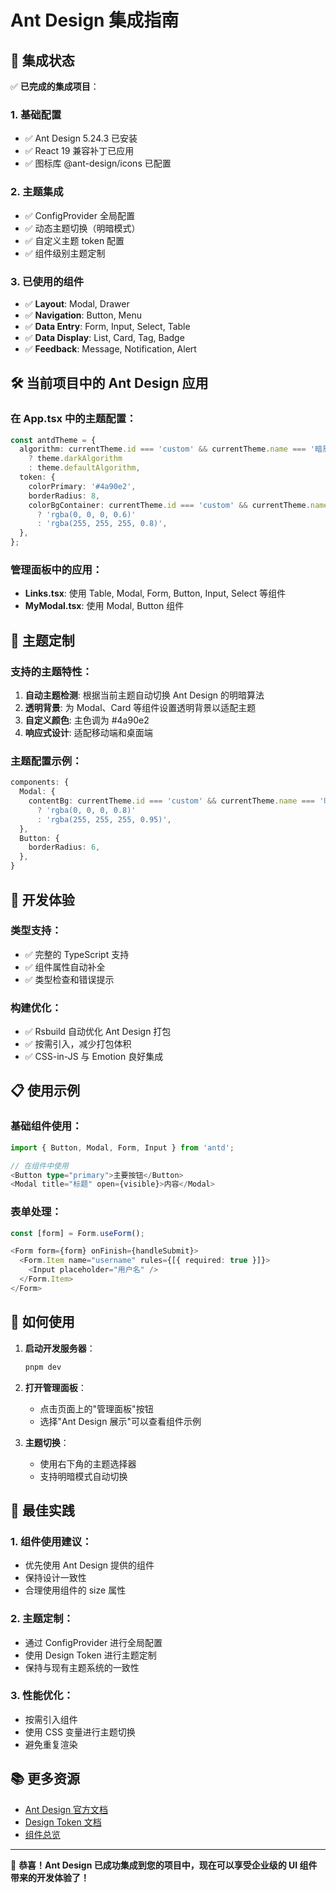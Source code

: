# Ant Design 集成指南

## 🎉 集成状态

✅ **已完成的集成项目**：

### 1. 基础配置
- ✅ Ant Design 5.24.3 已安装
- ✅ React 19 兼容补丁已应用
- ✅ 图标库 @ant-design/icons 已配置

### 2. 主题集成
- ✅ ConfigProvider 全局配置
- ✅ 动态主题切换（明暗模式）
- ✅ 自定义主题 token 配置
- ✅ 组件级别主题定制

### 3. 已使用的组件
- ✅ **Layout**: Modal, Drawer
- ✅ **Navigation**: Button, Menu
- ✅ **Data Entry**: Form, Input, Select, Table
- ✅ **Data Display**: List, Card, Tag, Badge
- ✅ **Feedback**: Message, Notification, Alert

## 🛠️ 当前项目中的 Ant Design 应用

### 在 App.tsx 中的主题配置：
```typescript
const antdTheme = {
  algorithm: currentTheme.id === 'custom' && currentTheme.name === '暗黑主题' 
    ? theme.darkAlgorithm 
    : theme.defaultAlgorithm,
  token: {
    colorPrimary: '#4a90e2',
    borderRadius: 8,
    colorBgContainer: currentTheme.id === 'custom' && currentTheme.name === '暗黑主题' 
      ? 'rgba(0, 0, 0, 0.6)' 
      : 'rgba(255, 255, 255, 0.8)',
  },
};
```

### 管理面板中的应用：
- **Links.tsx**: 使用 Table, Modal, Form, Button, Input, Select 等组件
- **MyModal.tsx**: 使用 Modal, Button 组件

## 🎨 主题定制

### 支持的主题特性：
1. **自动主题检测**: 根据当前主题自动切换 Ant Design 的明暗算法
2. **透明背景**: 为 Modal、Card 等组件设置透明背景以适配主题
3. **自定义颜色**: 主色调为 #4a90e2
4. **响应式设计**: 适配移动端和桌面端

### 主题配置示例：
```typescript
components: {
  Modal: {
    contentBg: currentTheme.id === 'custom' && currentTheme.name === '暗黑主题' 
      ? 'rgba(0, 0, 0, 0.8)' 
      : 'rgba(255, 255, 255, 0.95)',
  },
  Button: {
    borderRadius: 6,
  },
}
```

## 🔧 开发体验

### 类型支持：
- ✅ 完整的 TypeScript 支持
- ✅ 组件属性自动补全
- ✅ 类型检查和错误提示

### 构建优化：
- ✅ Rsbuild 自动优化 Ant Design 打包
- ✅ 按需引入，减少打包体积
- ✅ CSS-in-JS 与 Emotion 良好集成

## 📋 使用示例

### 基础组件使用：
```typescript
import { Button, Modal, Form, Input } from 'antd';

// 在组件中使用
<Button type="primary">主要按钮</Button>
<Modal title="标题" open={visible}>内容</Modal>
```

### 表单处理：
```typescript
const [form] = Form.useForm();

<Form form={form} onFinish={handleSubmit}>
  <Form.Item name="username" rules={[{ required: true }]}>
    <Input placeholder="用户名" />
  </Form.Item>
</Form>
```

## 🚀 如何使用

1. **启动开发服务器**：
   ```bash
   pnpm dev
   ```

2. **打开管理面板**：
   - 点击页面上的"管理面板"按钮
   - 选择"Ant Design 展示"可以查看组件示例

3. **主题切换**：
   - 使用右下角的主题选择器
   - 支持明暗模式自动切换

## 🎯 最佳实践

### 1. 组件使用建议：
- 优先使用 Ant Design 提供的组件
- 保持设计一致性
- 合理使用组件的 size 属性

### 2. 主题定制：
- 通过 ConfigProvider 进行全局配置
- 使用 Design Token 进行主题定制
- 保持与现有主题系统的一致性

### 3. 性能优化：
- 按需引入组件
- 使用 CSS 变量进行主题切换
- 避免重复渲染

## 📚 更多资源

- [Ant Design 官方文档](https://ant.design/docs/react/introduce-cn)
- [Design Token 文档](https://ant.design/docs/react/customize-theme-cn)
- [组件总览](https://ant.design/components/overview-cn/)

---

🎉 **恭喜！Ant Design 已成功集成到您的项目中，现在可以享受企业级的 UI 组件带来的开发体验了！**